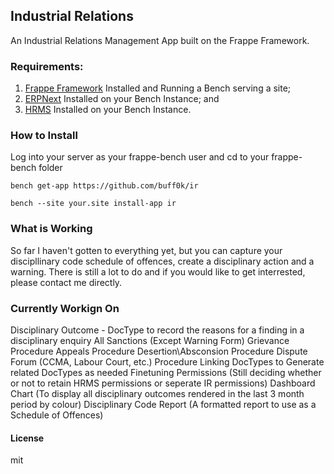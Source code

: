 ## Industrial Relations

An Industrial Relations Management App built on the Frappe Framework.

### Requirements:

1. [Frappe Framework](https://github.com/frappe/frappe) Installed and Running a Bench serving a site;
2. [ERPNext](https://github.com/frappe/erpnext) Installed on your Bench Instance; and
3. [HRMS](https://github.com/frappe/hrms) Installed on your Bench Instance.

### How to Install

Log into your server as your frappe-bench user and cd to your frappe-bench folder

````
bench get-app https://github.com/buff0k/ir
````

````
bench --site your.site install-app ir
````

### What is Working

So far I haven't gotten to everything yet, but you can capture your discipllinary code schedule of offences, create a disciplinary action and a warning. There is still a lot to do and if you would like to get interrested, please contact me directly.
   
### Currently Workign On

Disciplinary Outcome - DocType to record the reasons for a finding in a disciplinary enquiry
All Sanctions (Except Warning Form)
Grievance Procedure
Appeals Procedure
Desertion\Absconsion Procedure
Dispute Forum (CCMA, Labour Court, etc.) Procedure
Linking DocTypes to Generate related DocTypes as needed
Finetuning Permissions (Still deciding whether or not to retain HRMS permissions or seperate IR permissions)
Dashboard Chart (To display all disciplinary outcomes rendered in the last 3 month period by colour)
Disciplinary Code Report (A formatted report to use as a Schedule of Offences)


#### License

mit
